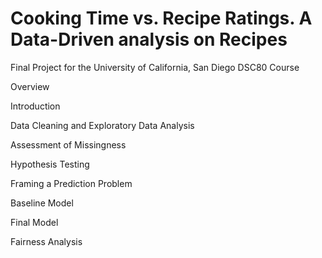 # Cooking Time vs. Recipe Ratings. A Data-Driven analysis on Recipes

Final Project for the University of California, San Diego DSC80 Course

Overview


Introduction


Data Cleaning and Exploratory Data Analysis


Assessment of Missingness


Hypothesis Testing


Framing a Prediction Problem


Baseline Model


Final Model


Fairness Analysis




